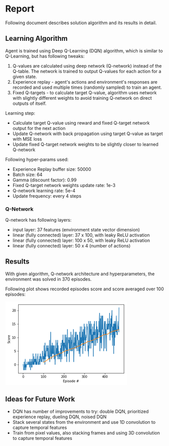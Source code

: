 # Report

Following document describes solution algorithm and its results in detail.

## Learning Algorithm

Agent is trained using Deep Q-Learning (DQN) algorithm, which is similar to Q-Learning, but has following tweaks:
1. Q-values are calculated using deep network (Q-network) instead of the Q-table. 
 The network is trained to output Q-values for each action for a given state. 
2. Experience replay - agent's actions and environment's responses are recorded and used multiple times (randomly sampled) to train an agent. 
3. Fixed Q-targets - to calculate target Q-value, algorithm uses network with slightly different weights
  to avoid training Q-network on direct outputs of itself.

Learning step:
 * Calculate target Q-value using reward and fixed Q-target network output for the next action
 * Update Q-network with back propagation using target Q-value as target with MSE loss
 * Update fixed Q-target network weights to be slightly closer to learned Q-network
 
Following hyper-params used:
 * Experience Replay buffer size: 50000
 * Batch size: 64
 * Gamma (discount factor): 0.99
 * Fixed Q-target network weights update rate: 1e-3
 * Q-network learning rate: 5e-4
 * Update frequency: every 4 steps

### Q-Network
Q-network has following layers:
 * input layer: 37 features (environment state vector dimension)
 * linear (fully connected) layer: 37 x 100, with leaky ReLU activation
 * linear (fully connected) layer: 100 x 50, with leaky ReLU activation
 * linear (fully connected) layer: 50 x 4 (number of actions)

## Results
With given algorithm, Q-network architecture and hyperparameters, the environment was solved in 370 episodes.

Following plot shows recorded episodes score and score averaged over 100 episodes:

![DQN Plot](images/plot.png?raw=true "DQN Plot")

## Ideas for Future Work
 * DQN has number of improvements to try: double DQN, prioritized experience replay, dueling DQN, noised DQN
 * Stack several states from the environment and use 1D convolution to capture temporal features
 * Train from pixel values, also stacking frames and using 3D convolution to capture temporal features
 
 